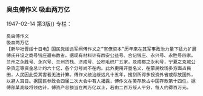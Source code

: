 ### 臭虫傅作义  吸血两万亿

1947-02-14
第3版()
专栏：

    臭虫傅作义
    吸血两万亿
    【新华社晋绥十日电】国民党绥远军阀傅作义之“官僚资本“历年来在其军事政治力量下猛力扩展傅氏开设之商号钱庄遍布数省。据现有材料计有西安公益号、合记钱庄、永兴号、永胜号四家。兰州之永胜号、永兴号、兰州货栈、济成号、公积毛织厂五家，及成都之永利号，宁夏之克城公杂货店等资金总计约六十亿，各个分号尚不在内。此外更用开垦名义，在蒙民牧场多方面占民田，人民因此受其害者无法计算。傅作义统治绥远凡十五年，搜刮所得多投资外省或存放国外，以避人耳目。据国民参政会四届二次大会中有人揭露，傅作义在美存款占中国存款第十四位。据傅部某高级将领估计，傅资产总额当在两万亿以上，若由二百万绥人平分，每人约得百万元。
